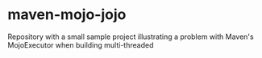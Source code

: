 # maven-mojo-jojo
Repository with a small sample project illustrating a problem with Maven's MojoExecutor when building multi-threaded
